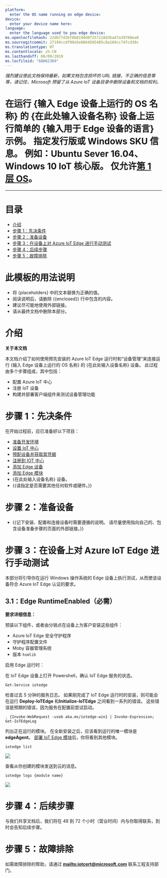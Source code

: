 ```yaml
---
platform:
  enter the OS name running on edge device: 
device:
  enter your device name here: 
language:
  enter the language used to you edge device: 
ms.openlocfilehash: 22db77d2bf8b8194d07257118d3ba47a39768ea0
ms.sourcegitcommit: 27194ccdf98e5e8864505485c8a169cc747cd30c
ms.translationtype: HT
ms.contentlocale: zh-CN
ms.lasthandoff: 08/09/2019
ms.locfileid: "68862369"
---
```

*强烈建议使此文档保持最新，如果文档包含损坏的 URL 链接、不正确的信息等等，请记住，Microsoft 预留了从 Azure IoT 设备目录中删除设备和文档的权利。*

<a name="run-a-simple-enter-the-language-used-to-you-edge-device-sample-on-enter-your-device-name-here-device-running-enter-the-os-name-running-on-edge-device-specify-distribution-or-windows-sku-information-ex-ubuntu-sever-1604-windows-10-iot-core-only-tier-1-oshttpsdocsmicrosoftcomen-usazureiot-edgesupport-is-allowed"></a>在运行 {输入 Edge 设备上运行的 OS 名称} 的 {在此处输入设备名称} 设备上运行简单的 {输入用于 Edge 设备的语言} 示例。 指定发行版或 Windows SKU 信息。 例如：Ubuntu Sever 16.04、Windows 10 IoT 核心版。 仅允许[第 1 层 OS](https://docs.microsoft.com/en-us/azure/iot-edge/support)。
===
---

# <a name="table-of-contents"></a>目录

-   [介绍](#Introduction)
-   [步骤 1：先决条件](#Prerequisites)
-   [步骤 2：准备设备](#PrepareDevice)
-   [步骤 3：在设备上对 Azure IoT Edge 进行手动测试](#Manual)
-   [步骤 4：后续步骤](#NextSteps)
-   [步骤 5：故障排除](#Step-5-Troubleshooting)

# <a name="instructions-for-using-this-template"></a>此模板的用法说明

-   将 {placeholders} 中的文本替换为正确的值。
-   阅读说明后，请删除 {{enclosed}} 行中包含的内容。
-   建议尽可能地使用外部链接。
-   请从最终文档中删除本部分。

<a name="Introduction"></a>
# <a name="introduction"></a>介绍

**关于本文档**

本文档介绍了如何使用预先安装的 Azure IoT Edge 运行时和“设备管理”来连接运行 {输入 Edge 设备上运行的 OS 名称} 的 {在此处输入设备名称} 设备。 此过程由多个步骤组成，其中包括：

-   配置 Azure IoT 中心
-   注册 IoT 设备
-   构建并部署客户端组件来测试设备管理功能 

<a name="Prerequisites"></a>
# <a name="step-1-prerequisites"></a>步骤 1：先决条件

在开始过程前，应已准备好以下项目：

-   [准备开发环境][setup-devbox-windows]
-   [设置 IoT 中心](https://account.windowsazure.com/signup?offer=ms-azr-0044p)
-   [预配设备并获取其凭据][lnk-manage-iot-hub]
-   [注册到 IOT 中心](https://account.windowsazure.com/signup?offer=ms-azr-0044p)
-   [添加 Edge 设备](https://docs.microsoft.com/en-us/azure/iot-edge/quickstart)
-   [添加 Edge 模块](https://docs.microsoft.com/en-us/azure/iot-edge/quickstart#deploy-a-module)
-   {在此处输入设备名称} 设备。
-   {{请指定是否需要其他任何软件或硬件。}}

<a name="PrepareDevice"></a>
# <a name="step-2-prepare-your-device"></a>步骤 2：准备设备

-   {{记下安装、配置和连接设备时需要遵循的说明。 请尽量使用指向自己的、包含设备准备步骤的页面的外部链接。}}

<a name="Manual"></a>
# <a name="step-3-manual-test-for-azure-iot-edge-on-device"></a>步骤 3：在设备上对 Azure IoT Edge 进行手动测试

本部分将引导你在运行 Windows 操作系统的 Edge 设备上执行测试，从而使该设备符合 Azure IoT Edge 认证的要求。

<a name="Step-3-1-IoTEdgeRunTime"></a>
## <a name="31-edge-runtimeenabled-mandatory"></a>3.1：Edge RuntimeEnabled（必需）

**要求详细信息：**

预装以下组件，或者由分销点在设备上为客户安装这些组件：

-   Azure IoT Edge 安全守护程序
-   守护程序配置文件
-   Moby 容器管理系统
-   版本 `hsmlib` 

启用 Edge 运行时： 

在 IoT Edge 设备上打开 Powershell，确认 IoT Edge 服务的状态。

    Get-Service iotedge

检查过去 5 分钟的服务日志。 如果刚完成了 IoT Edge 运行时的安装，则可能会在运行 **Deploy-IoTEdge** 和**Initialize-IoTEdge** 之间看到一系列的错误。 这些错误是预期的错误，因为服务在配置前尝试启动。 

    . {Invoke-WebRequest -useb aka.ms/iotedge-win} | Invoke-Expression; Get-IoTEdgeLog

列出正在运行的模块。 在全新安装之后，应该看到运行的唯一模块是 **edgeAgent**。 [部署 IoT Edge 模块](how-to-deploy-modules-portal.md)后，你将看到其他模块。 

    iotedge list

![](images/edgemodule_status.PNG)

查看从你创建的模块发送到云的消息。

    iotedge logs {module name}

![](images/edgemodule_logs.PNG)

<a name="NextSteps"></a>
# <a name="step-4-next-steps"></a>步骤 4：后续步骤

与我们共享文档后，我们将在 48 到 72 个小时（营业时间）内与你取得联系，到时会告知后续步骤。

<a name="Step-5-Troubleshooting"></a>
# <a name="step-5-troubleshooting"></a>步骤 5：故障排除

如需故障排除的帮助，请通过 **<mailto:iotcert@microsoft.com>** 联系工程支持部门。
  
[setup-devbox-windows]: https://github.com/Azure/azure-iot-sdk-c/blob/master/doc/devbox_setup.md
[lnk-setup-iot-hub]: ../setup_iothub.md
[lnk-manage-iot-hub]: ../manage_iot_hub.md
